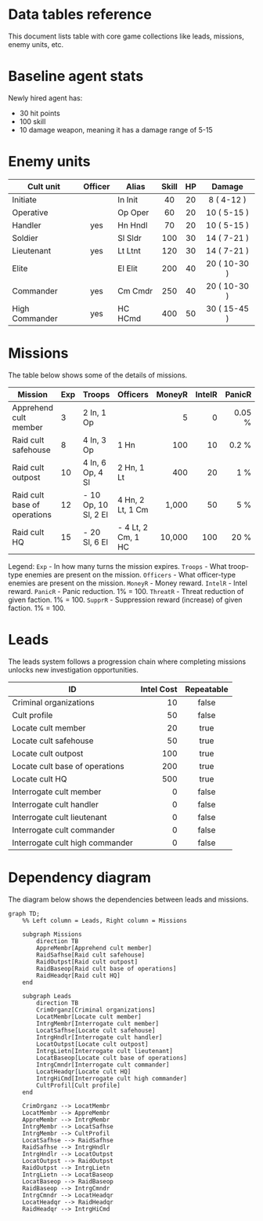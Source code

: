 # Data tables reference

This document lists table with core game collections like leads, missions, enemy units, etc.

# Baseline agent stats

Newly hired agent has:

- 30 hit points
- 100 skill
- 10 damage weapon, meaning it has a damage range of 5-15

# Enemy units

| Cult unit      | Officer | Alias   | Skill | HP  |    Damage    |
| -------------- | :-----: | ------- | :---: | :-: | :----------: |
| Initiate       |         | In Init |  40   | 20  | 8 (  4-12 )  |
| Operative      |         | Op Oper |  60   | 20  | 10 (  5-15 ) |
| Handler        |   yes   | Hn Hndl |  70   | 20  | 10 (  5-15 ) |
| Soldier        |         | Sl Sldr |  100  | 30  | 14 (  7-21 ) |
| Lieutenant     |   yes   | Lt Ltnt |  120  | 30  | 14 (  7-21 ) |
| Elite          |         | El Elit |  200  | 40  | 20 ( 10-30 ) |
| Commander      |   yes   | Cm Cmdr |  250  | 40  | 20 ( 10-30 ) |
| High Commander |   yes   | HC HCmd |  400  | 50  | 30 ( 15-45 ) |

# Missions

The table below shows some of the details of missions.

| Mission                      | Exp | Troops                    | Officers               | MoneyR | IntelR | PanicR | ThreatR | SupprR |
| ---------------------------- | --- | ------------------------- | ---------------------- | -----: | -----: | -----: | ------: | -----: |
| Apprehend cult member        | 3   | 2 In,  1 Op               |                        |      5 |      0 | 0.05 % |  0.01 % |  0.1 % |
| Raid cult safehouse          | 8   | 4 In,  3 Op               | 1 Hn                   |    100 |     10 |  0.2 % |   0.1 % |   10 % |
| Raid cult outpost            | 10  | 4 In,  6 Op,  4 Sl        | 2 Hn, 1 Lt             |    400 |     20 |    1 % |     1 % |   50 % |
| Raid cult base of operations | 12  | -      10 Op, 10 Sl, 2 El | 4 Hn, 2 Lt, 1 Cm       |  1,000 |     50 |    5 % |     5 % |  100 % |
| Raid cult HQ                 | 15  | -             20 Sl, 6 El | -     4 Lt, 2 Cm, 1 HC | 10,000 |    100 |   20 % |   100 % |  100 % |

Legend:
`Exp` - In how many turns the mission expires.
`Troops` - What troop-type enemies are present on the mission.
`Officers` - What officer-type enemies are present on the mission.
`MoneyR` - Money reward.
`IntelR` - Intel reward.
`PanicR` - Panic reduction. 1% = 100.
`ThreatR` - Threat reduction of given faction. 1% = 100.
`SupprR` - Suppression reward (increase) of given faction. 1% = 100.

# Leads

The leads system follows a progression chain where completing missions unlocks new investigation opportunities.

| ID                              | Intel Cost | Repeatable |
| ------------------------------- | ---------: | :--------: |
| Criminal organizations          |         10 |   false    |
| Cult profile                    |         50 |   false    |
| Locate cult member              |         20 |    true    |
| Locate cult safehouse           |         50 |    true    |
| Locate cult outpost             |        100 |    true    |
| Locate cult base of operations  |        200 |    true    |
| Locate cult HQ                  |        500 |    true    |
| Interrogate cult member         |          0 |   false    |
| Interrogate cult handler        |          0 |   false    |
| Interrogate cult lieutenant     |          0 |   false    |
| Interrogate cult commander      |          0 |   false    |
| Interrogate cult high commander |          0 |   false    |

# Dependency diagram

The diagram below shows the dependencies between leads and missions.

<!-- cspell:disable -->
```mermaid
graph TD;
    %% Left column = Leads, Right column = Missions

    subgraph Missions
        direction TB
        AppreMembr[Apprehend cult member]
        RaidSafhse[Raid cult safehouse]
        RaidOutpst[Raid cult outpost]
        RaidBaseop[Raid cult base of operations]
        RaidHeadqr[Raid cult HQ]
    end
    
    subgraph Leads
        direction TB
        CrimOrganz[Criminal organizations]
        LocatMembr[Locate cult member]
        IntrgMembr[Interrogate cult member]
        LocatSafhse[Locate cult safehouse]
        IntrgHndlr[Interrogate cult handler]
        LocatOutpst[Locate cult outpost]
        IntrgLietn[Interrogate cult lieutenant]
        LocatBaseop[Locate cult base of operations]
        IntrgCmndr[Interrogate cult commander]
        LocatHeadqr[Locate cult HQ]
        IntrgHiCmd[Interrogate cult high commander]
        CultProfil[Cult profile]
    end

    CrimOrganz --> LocatMembr
    LocatMembr --> AppreMembr
    AppreMembr --> IntrgMembr
    IntrgMembr --> LocatSafhse
    IntrgMembr --> CultProfil
    LocatSafhse --> RaidSafhse
    RaidSafhse --> IntrgHndlr
    IntrgHndlr --> LocatOutpst
    LocatOutpst --> RaidOutpst
    RaidOutpst --> IntrgLietn
    IntrgLietn --> LocatBaseop
    LocatBaseop --> RaidBaseop
    RaidBaseop --> IntrgCmndr
    IntrgCmndr --> LocatHeadqr
    LocatHeadqr --> RaidHeadqr
    RaidHeadqr --> IntrgHiCmd
```
<!-- cspell:enable -->
